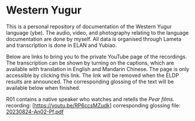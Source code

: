 # Western Yugur
This is a personal repository of documentation of the Western Yugur language (ybe).
The audio, video, and photography relating to the language documentation are done by myself. All data is organised through Lameta and transcription is done in ELAN and Yubiao.

Below are links to bring you to the private YouTube page of the recordings. The transcription can be shown by turning on the captions, which are available with translation in English and Mandarin Chinese. The page is only accessible by clicking this link. The link will be removed when the ELDP results are announced. The corresponding glossing of the text will be available below when finished.

R01 contains a native speaker who watches and retells the _Pear films_. 
    recording: [https://youtu.be/RP6ccsMZudk]
    corresponding glossing file: [20230824-An02-Pf.pdf](https://github.com/Pehirdin/WesternYugur/files/13538314/20230824-An02-Pf.pdf)
